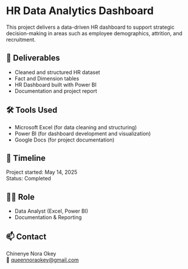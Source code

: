 # HR Data Analytics Dashboard

This project delivers a data-driven HR dashboard to support strategic decision-making in areas such as employee demographics, attrition, and recruitment.

## 📌 Deliverables
- Cleaned and structured HR dataset  
- Fact and Dimension tables  
- HR Dashboard built with Power BI  
- Documentation and project report

## 🛠 Tools Used
- Microsoft Excel (for data cleaning and structuring)
- Power BI (for dashboard development and visualization)
- Google Docs (for project documentation)

## 📅 Timeline
Project started: May 14, 2025  
Status: Completed

## 👩‍💼 Role
- Data Analyst (Excel, Power BI)
- Documentation & Reporting

## 📫 Contact
Chinenye Nora Okey  
📧 queennoraokey@gmail.com

